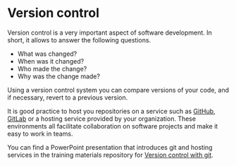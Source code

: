 # Version control

Version control is a very important aspect of software development.  In short,
it allows to answer the following questions.

  * What was changed?
  * When was it changed?
  * Who made the change?
  * Why was the change made?

Using a version control system you can compare versions of your code, and if
necessary, revert to a previous version.

It is good practice to host you repositories on a service such as
[GitHub](https://github.com/), [GitLab](https://gitlab.com) or a hosting service
provided by your organization.  These environments all facilitate collaboration
on software projects and make it easy to work in teams.

You can find a PowerPoint presentation that introduces git and hosting services
in the training materials repository for [Version control with
git](https://gjbex.github.io/Version-control-with-git/).
